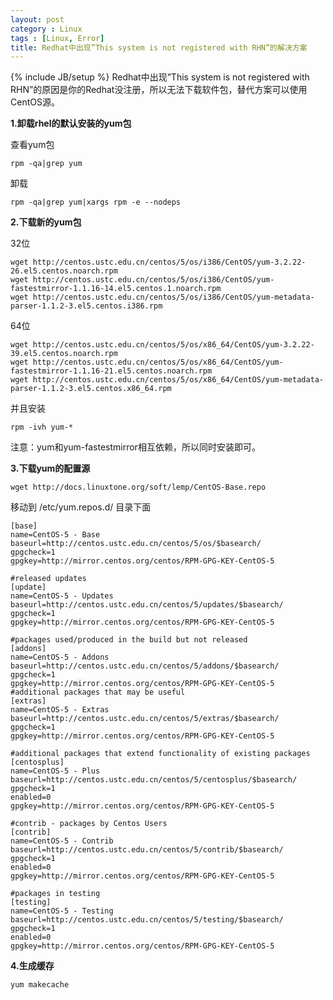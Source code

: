 ```yaml
---
layout: post
category : Linux
tags : [Linux, Error]
title: Redhat中出现”This system is not registered with RHN”的解决方案
---
```

{% include JB/setup %}
Redhat中出现”This system is not registered with RHN”的原因是你的Redhat没注册，所以无法下载软件包，替代方案可以使用CentOS源。

**1.卸载rhel的默认安装的yum包**

查看yum包

    rpm -qa|grep yum

卸载

    rpm -qa|grep yum|xargs rpm -e --nodeps

**2.下载新的yum包**

32位

    wget http://centos.ustc.edu.cn/centos/5/os/i386/CentOS/yum-3.2.22-26.el5.centos.noarch.rpm
    wget http://centos.ustc.edu.cn/centos/5/os/i386/CentOS/yum-fastestmirror-1.1.16-14.el5.centos.1.noarch.rpm
    wget http://centos.ustc.edu.cn/centos/5/os/i386/CentOS/yum-metadata-parser-1.1.2-3.el5.centos.i386.rpm

64位

    wget http://centos.ustc.edu.cn/centos/5/os/x86_64/CentOS/yum-3.2.22-39.el5.centos.noarch.rpm
    wget http://centos.ustc.edu.cn/centos/5/os/x86_64/CentOS/yum-fastestmirror-1.1.16-21.el5.centos.noarch.rpm
    wget http://centos.ustc.edu.cn/centos/5/os/x86_64/CentOS/yum-metadata-parser-1.1.2-3.el5.centos.x86_64.rpm

并且安装

    rpm -ivh yum-*

注意：yum和yum-fastestmirror相互依赖，所以同时安装即可。

**3.下载yum的配置源**

    wget http://docs.linuxtone.org/soft/lemp/CentOS-Base.repo

移动到 /etc/yum.repos.d/ 目录下面

    [base]
    name=CentOS-5 - Base
    baseurl=http://centos.ustc.edu.cn/centos/5/os/$basearch/
    gpgcheck=1
    gpgkey=http://mirror.centos.org/centos/RPM-GPG-KEY-CentOS-5

    #released updates
    [update]
    name=CentOS-5 - Updates
    baseurl=http://centos.ustc.edu.cn/centos/5/updates/$basearch/
    gpgcheck=1
    gpgkey=http://mirror.centos.org/centos/RPM-GPG-KEY-CentOS-5

    #packages used/produced in the build but not released
    [addons]
    name=CentOS-5 - Addons
    baseurl=http://centos.ustc.edu.cn/centos/5/addons/$basearch/
    gpgcheck=1
    gpgkey=http://mirror.centos.org/centos/RPM-GPG-KEY-CentOS-5
    #additional packages that may be useful
    [extras]
    name=CentOS-5 - Extras
    baseurl=http://centos.ustc.edu.cn/centos/5/extras/$basearch/
    gpgcheck=1
    gpgkey=http://mirror.centos.org/centos/RPM-GPG-KEY-CentOS-5

    #additional packages that extend functionality of existing packages
    [centosplus]
    name=CentOS-5 - Plus
    baseurl=http://centos.ustc.edu.cn/centos/5/centosplus/$basearch/
    gpgcheck=1
    enabled=0
    gpgkey=http://mirror.centos.org/centos/RPM-GPG-KEY-CentOS-5

    #contrib - packages by Centos Users
    [contrib]
    name=CentOS-5 - Contrib
    baseurl=http://centos.ustc.edu.cn/centos/5/contrib/$basearch/
    gpgcheck=1
    enabled=0
    gpgkey=http://mirror.centos.org/centos/RPM-GPG-KEY-CentOS-5

    #packages in testing
    [testing]
    name=CentOS-5 - Testing
    baseurl=http://centos.ustc.edu.cn/centos/5/testing/$basearch/
    gpgcheck=1
    enabled=0
    gpgkey=http://mirror.centos.org/centos/RPM-GPG-KEY-CentOS-5

**4.生成缓存**

    yum makecache

